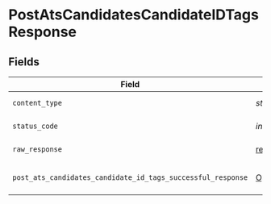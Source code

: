 # PostAtsCandidatesCandidateIDTagsResponse


## Fields

| Field                                                                                                                                            | Type                                                                                                                                             | Required                                                                                                                                         | Description                                                                                                                                      |
| ------------------------------------------------------------------------------------------------------------------------------------------------ | ------------------------------------------------------------------------------------------------------------------------------------------------ | ------------------------------------------------------------------------------------------------------------------------------------------------ | ------------------------------------------------------------------------------------------------------------------------------------------------ |
| `content_type`                                                                                                                                   | *str*                                                                                                                                            | :heavy_check_mark:                                                                                                                               | HTTP response content type for this operation                                                                                                    |
| `status_code`                                                                                                                                    | *int*                                                                                                                                            | :heavy_check_mark:                                                                                                                               | HTTP response status code for this operation                                                                                                     |
| `raw_response`                                                                                                                                   | [requests.Response](https://requests.readthedocs.io/en/latest/api/#requests.Response)                                                            | :heavy_check_mark:                                                                                                                               | Raw HTTP response; suitable for custom response parsing                                                                                          |
| `post_ats_candidates_candidate_id_tags_successful_response`                                                                                      | [Optional[shared.PostAtsCandidatesCandidateIDTagsSuccessfulResponse]](../../models/shared/postatscandidatescandidateidtagssuccessfulresponse.md) | :heavy_minus_sign:                                                                                                                               | POST /ats/candidates/:candidate_id/tags Successful response                                                                                      |